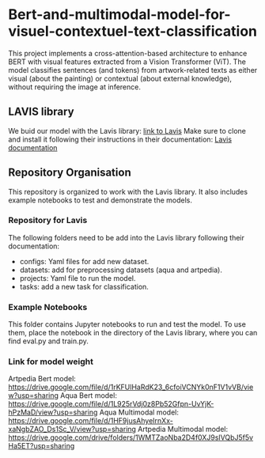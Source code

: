 # Bert-and-multimodal-model-for-visuel-contextuel-text-classification
This project implements a cross-attention-based architecture to enhance BERT with visual features extracted from a Vision Transformer (ViT). The model classifies sentences (and tokens) from artwork-related texts as either visual (about the painting) or contextual (about external knowledge), without requiring the image at inference.

## LAVIS library
We buid our model with the Lavis library: [link to Lavis](https://github.com/valeriatisch/LAVIS/tree/a154d419ce1fc25de772b6c7309bfb927b557701)
Make sure to clone and install it following their instructions in their documentation: [Lavis documentation](https://opensource.salesforce.com/LAVIS//latest/index.html)

## Repository Organisation
This repository is organized to work with the Lavis library. It also includes example notebooks to test and demonstrate the models.

### Repository for Lavis
The following folders need to be add into the Lavis library following their documentation:

- configs: Yaml files for add new dataset.
- datasets: add for preprocessing datasets (aqua and artpedia).
- projects: Yaml file to run the model.
- tasks: add a new task for classification.

### Example Notebooks
This folder contains Jupyter notebooks to run and test the model.
To use them, place the notebook in the directory of the Lavis library, where you can find eval.py and train.py.

### Link for model weight
Artpedia Bert model: https://drive.google.com/file/d/1rKFUlHaRdK23_6cfoiVCNYk0nF1V1vVB/view?usp=sharing
Aqua Bert model: https://drive.google.com/file/d/1L925rVdj0z8Pb52Gfpn-UvYjK-hPzMaD/view?usp=sharing
Aqua Multimodal model: https://drive.google.com/file/d/1HF9jusAhyeIrnXx-xaNgbZAO_Ds1Sc_V/view?usp=sharing
Artpedia Multimodal model: https://drive.google.com/drive/folders/1WMTZaoNba2D4f0XJ9sIVQbJ5f5vHa5ET?usp=sharing
